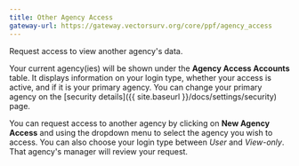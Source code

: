 ```yaml
---
title: Other Agency Access
gateway-url: https://gateway.vectorsurv.org/core/ppf/agency_access
---
```

Request access to view another agency's data.

Your current agency(ies) will be shown under the **Agency Access Accounts** table. It displays information on your login type, whether your access is active, and if it is your primary agency. You can change your primary agency on the [security details]({{ site.baseurl }}/docs/settings/security) page.

You can request access to another agency by clicking on **New Agency Access** and using the dropdown menu to select the agency you wish to access. You can also choose your login type between *User* and *View-only*. That agency's manager will review your request.
